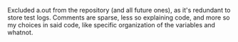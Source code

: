 Excluded a.out from the repository (and all future ones), as it's redundant to store test logs. Comments are sparse, less so explaining code, and more so my choices in said code, like specific organization of the variables and whatnot.